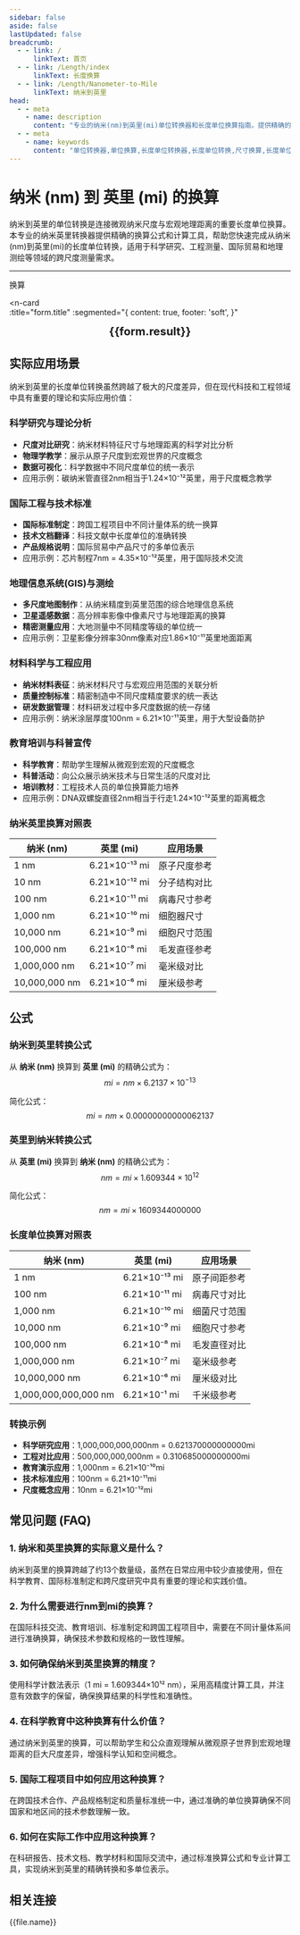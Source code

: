 ```yaml
---
sidebar: false
aside: false
lastUpdated: false
breadcrumb:
  - - link: /
      linkText: 首页
  - - link: /Length/index
      linkText: 长度换算
  - - link: /Length/Nanometer-to-Mile
      linkText: 纳米到英里
head:
  - - meta
    - name: description
      content: "专业的纳米(nm)到英里(mi)单位转换器和长度单位换算指南。提供精确的纳米英里换算公式、转换表和计算器，适用于科学研究、工程测量、国际贸易和地理测绘等领域的长度单位转换需求。"
  - - meta
    - name: keywords
      content: "单位转换器,单位换算,长度单位转换器,长度单位转换,尺寸换算,长度单位换算,纳米英里,纳米和英里,纳米单位,一纳米等于多少英里,纳米到英里换算,nm mi,纳米和英里的换算单位,纳米英里转换,mi是什么单位,纳米换算,nm,英里单位,长度换算公式,纳米转英里,英里换算,纳米计算器,英里计算器,长度单位,纳米到英里公式,英里转换器,纳米英里对照表,长度转换,单位换算表,纳米英里换算器,英里长度,纳米长度,长度计算,单位转换公式,纳米英里计算,长度换算器,英里单位换算,纳米单位换算,长度单位转换表,纳米英里转换表"
---
```

# 纳米 (nm) 到 英里 (mi) 的换算

纳米到英里的单位转换是连接微观纳米尺度与宏观地理距离的重要长度单位换算。本专业的纳米英里转换器提供精确的换算公式和计算工具，帮助您快速完成从纳米(nm)到英里(mi)的长度单位转换，适用于科学研究、工程测量、国际贸易和地理测绘等领域的跨尺度测量需求。

---
<script setup>
import { onMounted, reactive, inject, ref } from 'vue'
import { NButton, NForm, NFormItem, NInput, NInputNumber, NSelect, NCard, useMessage,NGrid ,NGi } from 'naive-ui'
import { defineClientComponent } from 'vitepress'
import { Length } from '../../files';
const seoKey = ['单位转换器','单位换算','长度单位转换器','长度单位转换','尺寸换算','长度单位换算','长度单位换算表','纳米英里','纳米和英里','纳米单位','一纳米等于多少英里','纳米到英里换算','nm mi','纳米和英里的换算单位','纳米英里转换','mi是什么单位','纳米和英里','纳米换算','nm','英里单位','长度换算公式','纳米转英里','英里换算','纳米计算器','英里计算器','长度单位','纳米到英里公式','英里转换器','纳米英里对照表','长度转换','单位换算表','纳米英里换算器','英里长度','纳米长度','长度计算','单位转换公式','纳米英里计算','长度换算器','英里单位换算','纳米单位换算','长度单位转换表','纳米英里转换表']
const convert = inject('convert')

const form = reactive({
  number: null,
  result: '',
  title: '纳米 (nm) 到 英里 (mi) 的换算'
})

const convertHandler = () => {
  if (form.number !== null && !isNaN(form.number)) {
    const convertedValue = parseFloat(form.number) * 0.00000000000062137
    form.result = `${form.number}nm = ${convertedValue.toFixed(15)}mi`
  } else {
    form.result = '请输入有效的数值。'
  }
}
</script>

<n-form size="large" :model="form">
  <n-form-item label="纳米 (nm)">
    <n-input-number v-model:value="form.number" placeholder="输入纳米" style="width: 100%" />
  </n-form-item>
  <n-form-item>
    <n-button type="info" @click="convertHandler" block>换算</n-button>
  </n-form-item>
</n-form>

<n-card  
  :title="form.title"
  :segmented="{
    content: true,
    footer: 'soft',
  }"
>
  <div  style="text-align:center;font-size:20px;">
    <strong>{{form.result}}</strong>
  </div>
    <template #footer>
    <div>
      <span v-for="item of seoKey">{{item}}，</span>
    </div>
  </template>
</n-card>

## 实际应用场景

纳米到英里的长度单位转换虽然跨越了极大的尺度差异，但在现代科技和工程领域中具有重要的理论和实际应用价值：

### 科学研究与理论分析
- **尺度对比研究**：纳米材料特征尺寸与地理距离的科学对比分析
- **物理学教学**：展示从原子尺度到宏观世界的尺度概念
- **数据可视化**：科学数据中不同尺度单位的统一表示
- 应用示例：碳纳米管直径2nm相当于1.24×10⁻¹²英里，用于尺度概念教学

### 国际工程与技术标准
- **国际标准制定**：跨国工程项目中不同计量体系的统一换算
- **技术文档翻译**：科技文献中长度单位的准确转换
- **产品规格说明**：国际贸易中产品尺寸的多单位表示
- 应用示例：芯片制程7nm = 4.35×10⁻¹²英里，用于国际技术交流

### 地理信息系统(GIS)与测绘
- **多尺度地图制作**：从纳米精度到英里范围的综合地理信息系统
- **卫星遥感数据**：高分辨率影像中像素尺寸与地理距离的换算
- **精密测量应用**：大地测量中不同精度等级的单位统一
- 应用示例：卫星影像分辨率30nm像素对应1.86×10⁻¹¹英里地面距离

### 材料科学与工程应用
- **纳米材料表征**：纳米材料尺寸与宏观应用范围的关联分析
- **质量控制标准**：精密制造中不同尺度精度要求的统一表达
- **研发数据管理**：材料研发过程中多尺度数据的统一存储
- 应用示例：纳米涂层厚度100nm = 6.21×10⁻¹¹英里，用于大型设备防护

### 教育培训与科普宣传
- **科学教育**：帮助学生理解从微观到宏观的尺度概念
- **科普活动**：向公众展示纳米技术与日常生活的尺度对比
- **培训教材**：工程技术人员的单位换算能力培养
- 应用示例：DNA双螺旋直径2nm相当于行走1.24×10⁻¹²英里的距离概念

### 纳米英里换算对照表

| 纳米 (nm) | 英里 (mi) | 应用场景 |
|----------|-------------|----------|
| 1 nm | 6.21×10⁻¹³ mi | 原子尺度参考 |
| 10 nm | 6.21×10⁻¹² mi | 分子结构对比 |
| 100 nm | 6.21×10⁻¹¹ mi | 病毒尺寸参考 |
| 1,000 nm | 6.21×10⁻¹⁰ mi | 细胞器尺寸 |
| 10,000 nm | 6.21×10⁻⁹ mi | 细胞尺寸范围 |
| 100,000 nm | 6.21×10⁻⁸ mi | 毛发直径参考 |
| 1,000,000 nm | 6.21×10⁻⁷ mi | 毫米级对比 |
| 10,000,000 nm | 6.21×10⁻⁶ mi | 厘米级参考 |

## 公式

### 纳米到英里转换公式
从 **纳米 (nm)** 换算到 **英里 (mi)** 的精确公式为：
$$ mi = nm \times 6.2137 \times 10^{-13} $$

简化公式：
$$ mi = nm \times 0.00000000000062137 $$

### 英里到纳米转换公式
从 **英里 (mi)** 换算到 **纳米 (nm)** 的精确公式为：
$$ nm = mi \times 1.609344 \times 10^{12} $$

简化公式：
$$ nm = mi \times 1609344000000 $$

### 长度单位换算对照表

| 纳米 (nm) | 英里 (mi) | 应用场景 |
|-----------|-----------|----------|
| 1 nm | 6.21×10⁻¹³ mi | 原子间距参考 |
| 100 nm | 6.21×10⁻¹¹ mi | 病毒尺寸对比 |
| 1,000 nm | 6.21×10⁻¹⁰ mi | 细菌尺寸范围 |
| 10,000 nm | 6.21×10⁻⁹ mi | 细胞尺寸参考 |
| 100,000 nm | 6.21×10⁻⁸ mi | 毛发直径对比 |
| 1,000,000 nm | 6.21×10⁻⁷ mi | 毫米级参考 |
| 10,000,000 nm | 6.21×10⁻⁶ mi | 厘米级对比 |
| 1,000,000,000,000 nm | 6.21×10⁻¹ mi | 千米级参考 |

### 转换示例
- **科学研究应用**：1,000,000,000,000nm = 0.621370000000000mi
- **工程对比应用**：500,000,000,000nm = 0.310685000000000mi
- **教育演示应用**：1,000nm = 6.21×10⁻¹⁰mi
- **技术标准应用**：100nm = 6.21×10⁻¹¹mi
- **尺度概念应用**：10nm = 6.21×10⁻¹²mi

## 常见问题 (FAQ)

### 1. 纳米和英里换算的实际意义是什么？
纳米到英里的换算跨越了约13个数量级，虽然在日常应用中较少直接使用，但在科学教育、国际标准制定和跨尺度研究中具有重要的理论和实践价值。

### 2. 为什么需要进行nm到mi的换算？
在国际科技交流、教育培训、标准制定和跨国工程项目中，需要在不同计量体系间进行准确换算，确保技术参数和规格的一致性理解。

### 3. 如何确保纳米到英里换算的精度？
使用科学计数法表示（1 mi = 1.609344×10¹² nm），采用高精度计算工具，并注意有效数字的保留，确保换算结果的科学性和准确性。

### 4. 在科学教育中这种换算有什么价值？
通过纳米到英里的换算，可以帮助学生和公众直观理解从微观原子世界到宏观地理距离的巨大尺度差异，增强科学认知和空间概念。

### 5. 国际工程项目中如何应用这种换算？
在跨国技术合作、产品规格制定和质量标准统一中，通过准确的单位换算确保不同国家和地区间的技术参数理解一致。

### 6. 如何在实际工作中应用这种换算？
在科研报告、技术文档、教学材料和国际交流中，通过标准换算公式和专业计算工具，实现纳米到英里的精确转换和多单位表示。

## 相关连接
<n-grid x-gap="12" :cols="2">
  <n-gi v-for="(file, index) in Length" :key="index">
    <n-button
      text
      tag="a"
      :href="file.path"
      type="info"
    >
      {{file.name}}
    </n-button>
  </n-gi>
</n-grid>